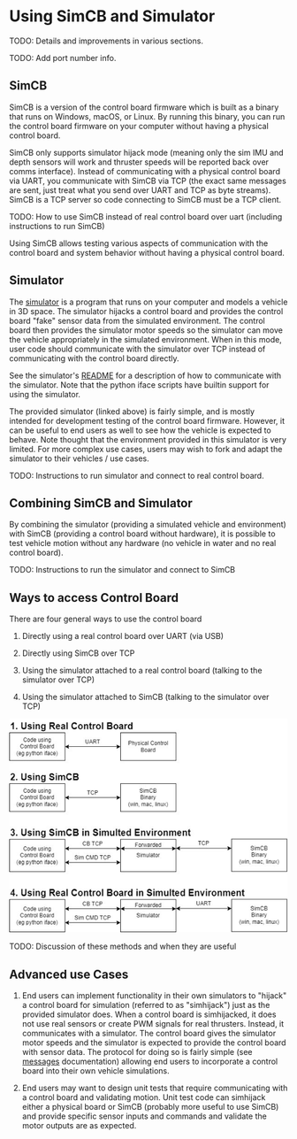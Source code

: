 # Using SimCB and Simulator

TODO: Details and improvements in various sections.

TODO: Add port number info.

## SimCB

SimCB is a version of the control board firmware which is built as a binary that runs on Windows, macOS, or Linux. By running this binary, you can run the control board firmware on your computer without having a physical control board.

SimCB only supports simulator hijack mode (meaning only the sim IMU and depth sensors will work and thruster speeds will be reported back over comms interface). Instead of communicating with a physical control board via UART, you communicate with SimCB via TCP (the exact same messages are sent, just treat what you send over UART and TCP as byte streams). SimCB is a TCP server so code connecting to SimCB must be a TCP client.

TODO: How to use SimCB instead of real control board over uart (including instructions to run SimCB)

Using SimCB allows testing various aspects of communication with the control board and system behavior without having a physical control board.

## Simulator

The [simulator](https://github.com/MB3hel/GodotAUVSim) is a program that runs on your computer and models a vehicle in 3D space. The simulator hijacks a control board and provides the control board "fake" sensor data from the simulated environment. The control board then provides the simulator motor speeds so the simulator can move the vehicle appropriately in the simulated environment. When in this mode, user code should communicate with the simulator over TCP instead of communicating with the control board directly.

See the simulator's [README](https://github.com/MB3hel/GodotAUVSim/blob/main/README.md) for a description of how to communicate with the simulator. Note that the python iface scripts have builtin support for using the simulator.

The provided simulator (linked above) is fairly simple, and is mostly intended for development testing of the control board firmware. However, it can be useful to end users as well to see how the vehicle is expected to behave. Note thought that the environment provided in this simulator is very limited. For more complex use cases, users may wish to fork and adapt the simulator to their vehicles / use cases.

TODO: Instructions to run simulator and connect to real control board.


## Combining SimCB and Simulator

By combining the simulator (providing a simulated vehicle and environment) with SimCB (providing a control board without hardware), it is possible to test vehicle motion without any hardware (no vehicle in water and no real control board).

TODO: Instructions to run the simulator and connect to SimCB


## Ways to access Control Board

There are four general ways to use the control board

1. Directly using a real control board over UART (via USB)

2. Directly using SimCB over TCP

3. Using the simulator attached to a real control board (talking to the simulator over TCP)

4. Using the simulator attached to SimCB (talking to the simulator over TCP)

![](./img/control_board_modes.jpg)

TODO: Discussion of these methods and when they are useful


## Advanced use Cases

1. End users can implement functionality in their own simulators to "hijack" a control board for simulation (referred to as "simhijack") just as the provided simulator does. When a control board is simhijacked, it does not use real sensors or create PWM signals for real thrusters. Instead, it communicates with a simulator. The control board gives the simulator motor speeds and the simulator is expected to provide the control board with sensor data. The protocol for doing so is fairly simple (see [messages](./messages.md) documentation) allowing end users to incorporate a control board into their own vehicle simulations.

2. End users may want to design unit tests that require communicating with a control board and validating motion. Unit test code can simhijack either a physical board or SimCB (probably more useful to use SimCB) and provide specific sensor inputs and commands and validate the motor outputs are as expected.

